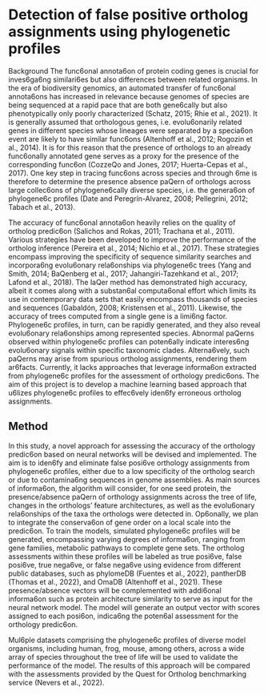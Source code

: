 # Detection of false positive ortholog assignments using phylogenetic profiles


Background
The func6onal annota6on of protein coding genes is crucial for inves6ga6ng similari6es but
also differences between related organisms. In the era of biodiversity genomics, an automated
transfer of func6onal annota6ons has increased in relevance because genomes of species are
being sequenced at a rapid pace that are both gene6cally but also phenotypically only poorly
characterized (Schatz, 2015; Rhie et al., 2021). It is generally assumed that orthologous genes,
i.e. evolu6onarily related genes in different species whose lineages were separated by a
specia6on event are likely to have similar func6ons (Altenhoff et al., 2012; Rogozin et al.,
2014). It is for this reason that the presence of orthologs to an already func6onally annotated
gene serves as a proxy for the presence of the corresponding func6on (CozzeQo and Jones,
2017; Huerta-Cepas et al., 2017). One key step in tracing func6ons across species and through
6me is therefore to determine the presence absence paQern of orthologs across large
collec6ons of phylogene6cally diverse species, i.e. the genera6on of phylogene6c profiles
(Date and Peregrín-Alvarez, 2008; Pellegrini, 2012; Tabach et al., 2013).

The accuracy of func6onal annota6on heavily relies on the quality of ortholog predic6on
(Salichos and Rokas, 2011; Trachana et al., 2011). Various strategies have been developed to
improve the performance of the ortholog inference (Pereira et al., 2014; Nichio et al., 2017).
These strategies encompass improving the specificity of sequence similarity searches and
incorpora6ng evolu6onary rela6onships via phylogene6c trees (Yang and Smith, 2014;
BaQenberg et al., 2017; Jahangiri-Tazehkand et al., 2017; Lafond et al., 2018). The laQer
method has demonstrated high accuracy, albeit it comes along with a substan6al
computa6onal effort which limits its use in contemporary data sets that easily encompass
thousands of species and sequences (Gabaldón, 2008; Kristensen et al., 2011). Likewise, the
accuracy of trees computed from a single gene is a limi6ng factor. Phylogene6c profiles, in
turn, can be rapidly generated, and they also reveal evolu6onary rela6onships among
represented species. Abnormal paQerns observed within phylogene6c profiles can poten6ally
indicate interes6ng evolu6onary signals within specific taxonomic clades. Alterna6vely, such
paQerns may arise from spurious ortholog assignments, rendering them ar6facts. Currently,
it lacks approaches that leverage informa6on extracted from phylogene6c profiles for the
assessment of orthology predic6ons. The aim of this project is to develop a machine learning
based approach that u6lizes phylogene6c profiles to effec6vely iden6fy erroneous ortholog
assignments.

## Method

In this study, a novel approach for assessing the accuracy of the orthology predic6on based
on neural networks will be devised and implemented. The aim is to iden6fy and eliminate
false posi6ve orthology assignments from phylogene6c profiles, either due to a low specificity
of the ortholog search or due to contamina6ng sequences in genome assemblies. As main sources of informa6on, the algorithm will consider, for one seed protein, the
presence/absence paQern of orthology assignments across the tree of life, changes in the
orthologs’ feature architectures, as well as the evolu6onary rela6onships of the taxa the
orthologs were detected in. Op6onally, we plan to integrate the conserva6on of gene order
on a local scale into the predic6on. To train the models, simulated phylogene6c profiles will
be generated, encompassing varying degrees of informa6on, ranging from gene families,
metabolic pathways to complete gene sets. The ortholog assessments within these profiles
will be labeled as true posi6ve, false posi6ve, true nega6ve, or false nega6ve using evidence
from different public databases, such as phylomeDB (Fuentes et al., 2022), pantherDB
(Thomas et al., 2022), and OmaDB (Altenhoff et al., 2021). These presence/absence vectors
will be complemented with addi6onal informa6on such as protein architecture similarity to
serve as input for the neural network model. The model will generate an output vector with
scores assigned to each posi6on, indica6ng the poten6al assessment for the orthology
predic6on.

Mul6ple datasets comprising the phylogene6c profiles of diverse model organisms, including
human, frog, mouse, among others, across a wide array of species throughout the tree of life
will be used to validate the performance of the model. The results of this approach will be
compared with the assessments provided by the Quest for Ortholog benchmarking service
(Nevers et al., 2022).

